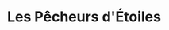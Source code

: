 ---
title: "Les Pêcheurs d'Étoiles"
url: /fontenay-aux-roses/les-pecheurs-detoiles/
shop: Bücher
---